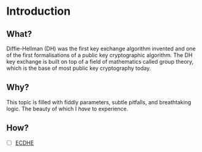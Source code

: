 # Introduction

## What?

Diffie-Hellman (DH) was the first key exchange algorithm invented and one of the first formalisations of a public key cryptographic algorithm. The DH key exchange is built on top of a field of mathematics called group theory, which is the base of most public key cryptography today.

## Why?

This topic is filled with fiddly parameters, subtle pitfalls, and breathtaking logic. The beauty of which I *have* to experience.

## How?

- [ ] [ECDHE](ecdhe.md)


